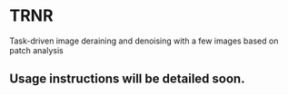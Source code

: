 # TRNR
Task-driven image deraining and denoising with a few images based on patch analysis
## Usage instructions will be detailed soon.
